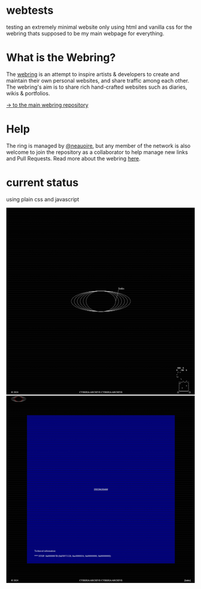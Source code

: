 # webtests
testing an extremely minimal website only using html and vanilla css for the webring thats supposed to be my main webpage for everything.

# What is the Webring?
The [webring](https://wiki.xxiivv.com/site/webring.html) is an attempt to inspire artists & developers to create and maintain their own personal websites, and share traffic among each other. The webring's aim is to share rich hand-crafted websites such as diaries, wikis & portfolios.

[-> to the main webring repository](https://github.com/XXIIVV/webring)

# Help
The ring is managed by [@neauoire](https://merveilles.town/@neauoire), but any member of the network is also welcome to join the repository as a collaborator to help manage new links and Pull Requests. Read more about the webring [here](https://wiki.xxiivv.com/site/webring.html).


# current status

using plain css and javascript

![Screenshot of the first webpage](images/home.png)
![Screenshot of the first webpage](images/links.png)

